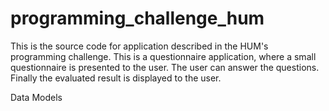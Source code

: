 # programming_challenge_hum
This is the source code for application described in the HUM's programming challenge. This is a questionnaire application, where a small questionnaire is presented to the user. The user can answer the questions. Finally the evaluated result is displayed to the user.

Data Models




